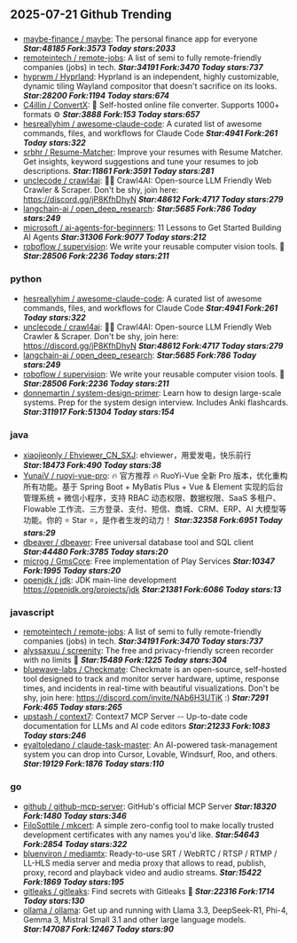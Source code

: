 ## 2025-07-21 Github Trending

### 
* [maybe-finance / maybe](https://github.com/maybe-finance/maybe): The personal finance app for everyone ***Star:48185 Fork:3573 Today stars:2033***
* [remoteintech / remote-jobs](https://github.com/remoteintech/remote-jobs): A list of semi to fully remote-friendly companies (jobs) in tech. ***Star:34191 Fork:3470 Today stars:737***
* [hyprwm / Hyprland](https://github.com/hyprwm/Hyprland): Hyprland is an independent, highly customizable, dynamic tiling Wayland compositor that doesn't sacrifice on its looks. ***Star:28200 Fork:1194 Today stars:674***
* [C4illin / ConvertX](https://github.com/C4illin/ConvertX): 💾 Self-hosted online file converter. Supports 1000+ formats ⚙️ ***Star:3888 Fork:153 Today stars:657***
* [hesreallyhim / awesome-claude-code](https://github.com/hesreallyhim/awesome-claude-code): A curated list of awesome commands, files, and workflows for Claude Code ***Star:4941 Fork:261 Today stars:322***
* [srbhr / Resume-Matcher](https://github.com/srbhr/Resume-Matcher): Improve your resumes with Resume Matcher. Get insights, keyword suggestions and tune your resumes to job descriptions. ***Star:11861 Fork:3591 Today stars:281***
* [unclecode / crawl4ai](https://github.com/unclecode/crawl4ai): 🚀🤖 Crawl4AI: Open-source LLM Friendly Web Crawler & Scraper. Don't be shy, join here: https://discord.gg/jP8KfhDhyN ***Star:48612 Fork:4717 Today stars:279***
* [langchain-ai / open_deep_research](https://github.com/langchain-ai/open_deep_research):  ***Star:5685 Fork:786 Today stars:249***
* [microsoft / ai-agents-for-beginners](https://github.com/microsoft/ai-agents-for-beginners): 11 Lessons to Get Started Building AI Agents ***Star:31306 Fork:9077 Today stars:212***
* [roboflow / supervision](https://github.com/roboflow/supervision): We write your reusable computer vision tools. 💜 ***Star:28506 Fork:2236 Today stars:211***

### python
* [hesreallyhim / awesome-claude-code](https://github.com/hesreallyhim/awesome-claude-code): A curated list of awesome commands, files, and workflows for Claude Code ***Star:4941 Fork:261 Today stars:322***
* [unclecode / crawl4ai](https://github.com/unclecode/crawl4ai): 🚀🤖 Crawl4AI: Open-source LLM Friendly Web Crawler & Scraper. Don't be shy, join here: https://discord.gg/jP8KfhDhyN ***Star:48612 Fork:4717 Today stars:279***
* [langchain-ai / open_deep_research](https://github.com/langchain-ai/open_deep_research):  ***Star:5685 Fork:786 Today stars:249***
* [roboflow / supervision](https://github.com/roboflow/supervision): We write your reusable computer vision tools. 💜 ***Star:28506 Fork:2236 Today stars:211***
* [donnemartin / system-design-primer](https://github.com/donnemartin/system-design-primer): Learn how to design large-scale systems. Prep for the system design interview. Includes Anki flashcards. ***Star:311917 Fork:51304 Today stars:154***

### java
* [xiaojieonly / Ehviewer_CN_SXJ](https://github.com/xiaojieonly/Ehviewer_CN_SXJ): ehviewer，用爱发电，快乐前行 ***Star:18473 Fork:490 Today stars:38***
* [YunaiV / ruoyi-vue-pro](https://github.com/YunaiV/ruoyi-vue-pro): 🔥 官方推荐 🔥 RuoYi-Vue 全新 Pro 版本，优化重构所有功能。基于 Spring Boot + MyBatis Plus + Vue & Element 实现的后台管理系统 + 微信小程序，支持 RBAC 动态权限、数据权限、SaaS 多租户、Flowable 工作流、三方登录、支付、短信、商城、CRM、ERP、AI 大模型等功能。你的 ⭐️ Star ⭐️，是作者生发的动力！ ***Star:32358 Fork:6951 Today stars:29***
* [dbeaver / dbeaver](https://github.com/dbeaver/dbeaver): Free universal database tool and SQL client ***Star:44480 Fork:3785 Today stars:20***
* [microg / GmsCore](https://github.com/microg/GmsCore): Free implementation of Play Services ***Star:10347 Fork:1995 Today stars:20***
* [openjdk / jdk](https://github.com/openjdk/jdk): JDK main-line development https://openjdk.org/projects/jdk ***Star:21381 Fork:6086 Today stars:13***

### javascript
* [remoteintech / remote-jobs](https://github.com/remoteintech/remote-jobs): A list of semi to fully remote-friendly companies (jobs) in tech. ***Star:34191 Fork:3470 Today stars:737***
* [alyssaxuu / screenity](https://github.com/alyssaxuu/screenity): The free and privacy-friendly screen recorder with no limits 🎥 ***Star:15489 Fork:1225 Today stars:304***
* [bluewave-labs / Checkmate](https://github.com/bluewave-labs/Checkmate): Checkmate is an open-source, self-hosted tool designed to track and monitor server hardware, uptime, response times, and incidents in real-time with beautiful visualizations. Don't be shy, join here: https://discord.com/invite/NAb6H3UTjK :) ***Star:7291 Fork:465 Today stars:265***
* [upstash / context7](https://github.com/upstash/context7): Context7 MCP Server -- Up-to-date code documentation for LLMs and AI code editors ***Star:21233 Fork:1083 Today stars:246***
* [eyaltoledano / claude-task-master](https://github.com/eyaltoledano/claude-task-master): An AI-powered task-management system you can drop into Cursor, Lovable, Windsurf, Roo, and others. ***Star:19129 Fork:1876 Today stars:110***

### go
* [github / github-mcp-server](https://github.com/github/github-mcp-server): GitHub's official MCP Server ***Star:18320 Fork:1480 Today stars:346***
* [FiloSottile / mkcert](https://github.com/FiloSottile/mkcert): A simple zero-config tool to make locally trusted development certificates with any names you'd like. ***Star:54643 Fork:2854 Today stars:322***
* [bluenviron / mediamtx](https://github.com/bluenviron/mediamtx): Ready-to-use SRT / WebRTC / RTSP / RTMP / LL-HLS media server and media proxy that allows to read, publish, proxy, record and playback video and audio streams. ***Star:15422 Fork:1869 Today stars:195***
* [gitleaks / gitleaks](https://github.com/gitleaks/gitleaks): Find secrets with Gitleaks 🔑 ***Star:22316 Fork:1714 Today stars:130***
* [ollama / ollama](https://github.com/ollama/ollama): Get up and running with Llama 3.3, DeepSeek-R1, Phi-4, Gemma 3, Mistral Small 3.1 and other large language models. ***Star:147087 Fork:12467 Today stars:90***
